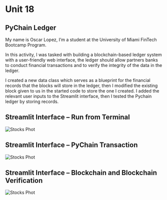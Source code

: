 # Unit 18

## PyChain Ledger

My name is Oscar Lopez, I’m a student at the University of Miami FinTech Bootcamp Program.

In this activity, I was tasked with building a blockchain-based ledger system with a user-friendly web interface, the ledger should allow partners banks to conduct financial transactions and to verify the integrity of the data in the ledger. 

I created a new data class which serves as a blueprint for the financial records that the blocks will store in the ledger, then I modified the existing block given to us in the started code to store the one I created. I added the relevant user inputs to the Streamlit interface, then I tested the Pychain ledger by storing records.


## Streamlit Interface – Run from Terminal
![Stocks Phot](https://github.com/Maurolp15/Unit_18_PyChain_Ledger/blob/main/Screenshots/Streamlit_Screenshot_1.png?raw=true)


## Streamlit Interface – PyChain Transaction
![Stocks Phot](https://github.com/Maurolp15/Unit_18_PyChain_Ledger/blob/main/Screenshots/Streamlit_Screenshot_2.png?raw=true)


## Streamlit Interface – Blockchain and Blockchain Verification
![Stocks Phot](https://github.com/Maurolp15/Unit_18_PyChain_Ledger/blob/main/Screenshots/Streamlit_Screenshot_3.png?raw=true)
